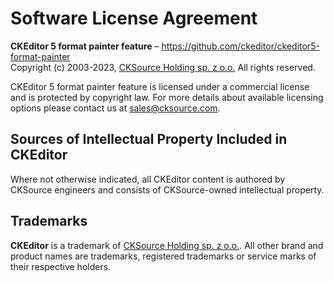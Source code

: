 Software License Agreement
==========================

**CKEditor 5 format painter feature** – https://github.com/ckeditor/ckeditor5-format-painter <br>
Copyright (c) 2003-2023, [CKSource Holding sp. z o.o.](https://cksource.com) All rights reserved.

CKEditor 5 format painter feature is licensed under a commercial license and is protected by copyright law.
For more details about available licensing options please contact us at sales@cksource.com.

Sources of Intellectual Property Included in CKEditor
-----------------------------------------------------

Where not otherwise indicated, all CKEditor content is authored by CKSource engineers and consists of CKSource-owned intellectual property.

Trademarks
----------

**CKEditor** is a trademark of [CKSource Holding sp. z o.o.](https://cksource.com). All other brand and product names are trademarks, registered trademarks or service marks of their respective holders.
